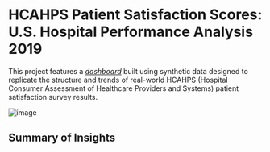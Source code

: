 # HCAHPS Patient Satisfaction Scores: U.S. Hospital Performance Analysis 2019

This project features a _[dashboard](https://public.tableau.com/app/profile/martin.guiller.iii/viz/HCAHPSPatientSatisfactionScores-U_S_HospitalPerformanceAnalysis/Dashboard1)_ built using synthetic data designed to replicate the structure and trends of real-world HCAHPS (Hospital Consumer Assessment of Healthcare Providers and Systems) patient satisfaction survey results.

![image](https://github.com/user-attachments/assets/cfcaac3d-9765-4730-8a3c-ade88315e9a1)

## Summary of Insights

